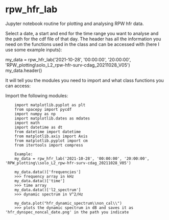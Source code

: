 # rpw_hfr_lab
Jupyter notebook routine for plotting and analysing RPW hfr data.

Select a date, a start and end for the time range you want to analyse and the path for the cdf file of that day.
The header has all the information you need on the functions used in the class and can be accessed with (here I use some example inputs):

my_data = rpw_hfr_lab('2021-10-28', '00:00:00', '20:00:00', 'RPW_plotting\solo_L2_rpw-hfr-surv-cdag_20211028_V05')
my_data.header()

It will tell you the modules you need to import and what class functions you can access:

Import the following modules:
        
        import matplotlib.pyplot as plt
        from spacepy import pycdf
        import numpy as np
        import matplotlib.dates as mdates
        import math
        import datetime as dt
        from datetime import datetime
        from matplotlib.axis import Axis
        from matplotlib.pyplot import cm
        from itertools import compress
        
        Example:
        my_data = rpw_hfr_lab('2021-10-28', '00:00:00', '20:00:00', 'RPW_plotting\\solo_L2_rpw-hfr-surv-cdag_20211028_V05')
        
        my_data.data()['frequencies']
        >>> frequency array in kHz
        my_data.data()['time']
        >>> time array
        my_data.data()['l2_spectrum']
        >>> dynamic spectrum in V^2/Hz
        
        my_data.plot("hfr_dynamic_spectrum\\non_cal\\")
        >>> plots the dynamic spectrum in dB and saves it as 'hfr_dynspec_noncal_date.png' in the path you indicate
        

